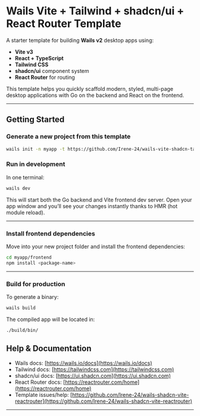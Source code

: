 # Wails Vite + Tailwind + shadcn/ui + React Router Template

A starter template for building **Wails v2** desktop apps using:

* **Vite v3**
* **React + TypeScript**
* **Tailwind CSS**
* **shadcn/ui** component system
* **React Router** for routing

This template helps you quickly scaffold modern, styled, multi-page desktop applications with Go on the backend and React on the frontend.

---

## Getting Started

### Generate a new project from this template


```bash
wails init -n myapp -t https://github.com/Irene-24/wails-vite-shadcn-tailwind-react-router-template
```


### Run in development

In one terminal:

```bash
wails dev
```

This will start both the Go backend and Vite frontend dev server. Open your app window and you’ll see your changes instantly thanks to HMR (hot module reload).

---

### Install frontend dependencies

Move into your new project folder and install the frontend dependencies:

```bash
cd myapp/frontend
npm install <package-name>
```

---

### Build for production

To generate a binary:

```bash
wails build
```

The compiled app will be located in:

```
./build/bin/
```


## Help & Documentation

* Wails docs: [https://wails.io/docs](https://wails.io/docs)
* Tailwind docs: [https://tailwindcss.com](https://tailwindcss.com)
* shadcn/ui docs: [https://ui.shadcn.com](https://ui.shadcn.com)
* React Router docs: [https://reactrouter.com/home](https://reactrouter.com/home)
* Template issues/help: [https://github.com/Irene-24/wails-shadcn-vite-reactrouter](https://github.com/Irene-24/wails-shadcn-vite-reactrouter)

---
